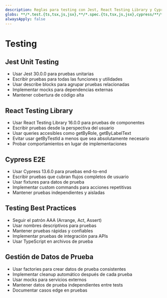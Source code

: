 ```yaml
---
description: Reglas para testing con Jest, React Testing Library y Cypress
globs: **/*.test.{ts,tsx,js,jsx},**/*.spec.{ts,tsx,js,jsx},cypress/**/*
alwaysApply: false
---
```


# Testing

## Jest Unit Testing
- Usar Jest 30.0.0 para pruebas unitarias
- Escribir pruebas para todas las funciones y utilidades
- Usar describe blocks para agrupar pruebas relacionadas
- Implementar mocks para dependencias externas
- Mantener cobertura de código alta

## React Testing Library
- Usar React Testing Library 16.0.0 para pruebas de componentes
- Escribir pruebas desde la perspectiva del usuario
- Usar queries accesibles como getByRole, getByLabelText
- Evitar usar getByTestId a menos que sea absolutamente necesario
- Probar comportamientos en lugar de implementaciones

## Cypress E2E
- Usar Cypress 13.6.0 para pruebas end-to-end
- Escribir pruebas que cubran flujos completos de usuario
- Usar fixtures para datos de prueba
- Implementar custom commands para acciones repetitivas
- Mantener pruebas independientes y aisladas

## Testing Best Practices
- Seguir el patrón AAA (Arrange, Act, Assert)
- Usar nombres descriptivos para pruebas
- Mantener pruebas rápidas y confiables
- Implementar pruebas de integración para APIs
- Usar TypeScript en archivos de prueba

## Gestión de Datos de Prueba
- Usar factories para crear datos de prueba consistentes
- Implementar cleanup automático después de cada prueba
- Usar mocks para servicios externos
- Mantener datos de prueba independientes entre tests
- Documentar casos edge en pruebas 